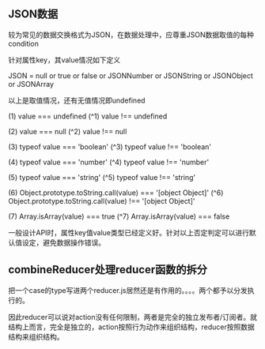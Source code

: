## JSON数据

较为常见的数据交换格式为JSON，在数据处理中，应尊重JSON数据取值的每种condition

针对属性key，其value情况如下定义

JSON = null
    or true or false
    or JSONNumber
    or JSONString
    or JSONObject
    or JSONArray

以上是取值情况，还有无值情况即undefined

(1) value === undefined
(^1) value !== undefined

(2) value === null
(^2) value !== null

(3) typeof value === 'boolean'
(^3) typeof value !== 'boolean'

(4) typeof value === 'number'
(^4) typeof value !== 'number'

(5) typeof value === 'string'
(^5) typeof value !== 'string'

(6) Object.prototype.toString.call(value) === '[object Object]'
(^6) Object.prototype.toString.call(value) !== '[object Object]'

(7) Array.isArray(value) === true
(^7) Array.isArray(value) === false

一般设计API时，属性key值value类型已经定义好。针对以上否定判定可以进行默认值设定，避免数据操作错误。

## combineReducer处理reducer函数的拆分

把一个case的type写进两个reducer.js居然还是有作用的。。。。两个都予以分发执行的。

因此reducer可以说对action没有任何限制，两者是完全的独立发布者/订阅者。就结构上而言，完全是独立的，action按照行为动作来组织结构，reducer按照数据结构来组织结构。

